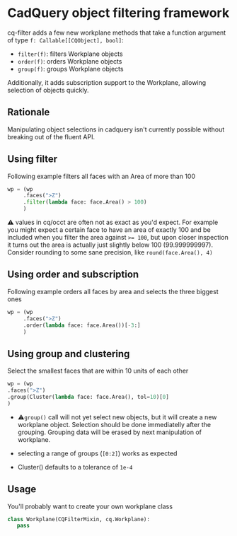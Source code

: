 # CadQuery object filtering framework


cq-filter adds a few new workplane methods that take a function argument
of type `f: Callable[[CQObject], bool]`:

* `filter(f)`: filters Workplane objects
* `order(f)`: orders Workplane objects
* `group(f)`: groups Workplane objects

Additionally, it adds subscription support to the Workplane, allowing 
selection of objects quickly.

## Rationale

Manipulating object selections in cadquery isn't currently possible without breaking out of the fluent API.


## Using filter

Following example filters all faces with an Area of more than 100

```python
wp = (wp
     .faces(">Z")
     .filter(lambda face: face.Area() > 100)
     )
```

⚠️ values in cq/occt are often not as exact as you'd expect. For example you might expect a certain 
face to have an area of exactly 100 and be included when you filter the area against `>= 100`, but upon
closer inspection it turns out the area is actually just slightly below 100 (99.999999997). Consider rounding to some
sane precision, like `round(face.Area(), 4)`

## Using order and subscription

Following example orders all faces by area and selects the three biggest ones

```python
wp = (wp
     .faces(">Z")
     .order(lambda face: face.Area())[-3:]
     )
```

## Using group and clustering


Select the smallest faces that are within 10 units of each other

```python
wp = (wp
.faces(">Z")
.group(Cluster(lambda face: face.Area(), tol=10)[0]
)
```

* ⚠️`group()` call will not yet select new objects, but it will create a new workplane object.
Selection should be done immediatelly after the grouping. Grouping data will be erased by 
next manipulation of workplane.

* selecting a range of groups (`[0:2]`) works as expected

* Cluster() defaults to a tolerance of `1e-4`

## Usage 

You'll probably want to create your own workplane class

```python 
class Workplane(CQFilterMixin, cq.Workplane):
   pass
```
